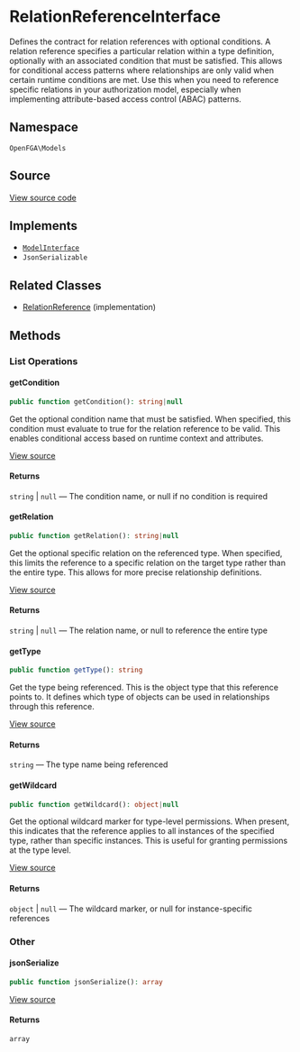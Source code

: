 # RelationReferenceInterface

Defines the contract for relation references with optional conditions. A relation reference specifies a particular relation within a type definition, optionally with an associated condition that must be satisfied. This allows for conditional access patterns where relationships are only valid when certain runtime conditions are met. Use this when you need to reference specific relations in your authorization model, especially when implementing attribute-based access control (ABAC) patterns.

## Namespace

`OpenFGA\Models`

## Source

[View source code](https://github.com/evansims/openfga-php/blob/main/src/Models/RelationReferenceInterface.php)

## Implements

* [`ModelInterface`](ModelInterface.md)
* `JsonSerializable`

## Related Classes

* [RelationReference](Models/RelationReference.md) (implementation)

## Methods

### List Operations

#### getCondition

```php
public function getCondition(): string|null

```

Get the optional condition name that must be satisfied. When specified, this condition must evaluate to true for the relation reference to be valid. This enables conditional access based on runtime context and attributes.

[View source](https://github.com/evansims/openfga-php/blob/main/src/Models/RelationReferenceInterface.php#L31)

#### Returns

`string` &#124; `null` — The condition name, or null if no condition is required

#### getRelation

```php
public function getRelation(): string|null

```

Get the optional specific relation on the referenced type. When specified, this limits the reference to a specific relation on the target type rather than the entire type. This allows for more precise relationship definitions.

[View source](https://github.com/evansims/openfga-php/blob/main/src/Models/RelationReferenceInterface.php#L42)

#### Returns

`string` &#124; `null` — The relation name, or null to reference the entire type

#### getType

```php
public function getType(): string

```

Get the type being referenced. This is the object type that this reference points to. It defines which type of objects can be used in relationships through this reference.

[View source](https://github.com/evansims/openfga-php/blob/main/src/Models/RelationReferenceInterface.php#L52)

#### Returns

`string` — The type name being referenced

#### getWildcard

```php
public function getWildcard(): object|null

```

Get the optional wildcard marker for type-level permissions. When present, this indicates that the reference applies to all instances of the specified type, rather than specific instances. This is useful for granting permissions at the type level.

[View source](https://github.com/evansims/openfga-php/blob/main/src/Models/RelationReferenceInterface.php#L63)

#### Returns

`object` &#124; `null` — The wildcard marker, or null for instance-specific references

### Other

#### jsonSerialize

```php
public function jsonSerialize(): array

```

[View source](https://github.com/evansims/openfga-php/blob/main/src/Models/RelationReferenceInterface.php#L69)

#### Returns

`array`
